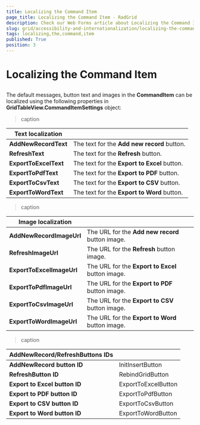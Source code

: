 ```yaml
---
title: Localizing the Command Item
page_title: Localizing the Command Item - RadGrid
description: Check our Web Forms article about Localizing the Command Item.
slug: grid/accessibility-and-internationalization/localizing-the-command-item
tags: localizing,the,command,item
published: True
position: 3
---
```


# Localizing the Command Item



## 

The default messages, button text and images in the **CommandItem** can be localized using the following properties in **GridTableView.CommandItemSettings** object:


>caption  

|  **Text localization**  |  |
| ------ | ------ |
| **AddNewRecordText** |The text for the **Add new record** button.|
| **RefreshText** |The text for the **Refresh** button.|
| **ExportToExcelText** |The text for the **Export to Excel** button.|
| **ExportToPdfText** |The text for the **Export to PDF** button.|
| **ExportToCsvText** |The text for the **Export to CSV** button.|
| **ExportToWordText** |The text for the **Export to Word** button.|


>caption  

|  **Image localization**  |  |
| ------ | ------ |
| **AddNewRecordImageUrl** |The URL for the **Add new record** button image.|
| **RefreshImageUrl** |The URL for the **Refresh** button image.|
| **ExportToExcelImageUrl** |The URL for the **Export to Excel** button image.|
| **ExportToPdfImageUrl** |The URL for the **Export to PDF** button image.|
| **ExportToCsvImageUrl** |The URL for the **Export to CSV** button image.|
| **ExportToWordImageUrl** |The URL for the **Export to Word** button image.|




>caption  

|  **AddNewRecord/RefreshButtons IDs**  |  |
| ------ | ------ |
| **AddNewRecord button ID** |InitInsertButton|
| **RefreshButton ID** |RebindGridButton|
| **Export to Excel button ID** |ExportToExcelButton|
| **Export to PDF button ID** |ExportToPdfButton|
| **Export to CSV button ID** |ExportToCsvButton|
| **Export to Word button ID** |ExportToWordButton|
